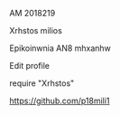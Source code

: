 AM 2018219

Xrhstos milios

Epikoinwnia AN8 mhxanhw

Edit profile

require "Xrhstos"

https://github.com/p18mili1
